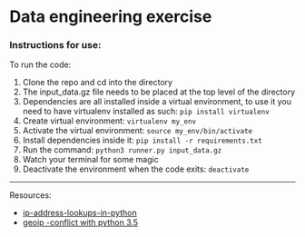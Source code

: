 # Data engineering exercise

### Instructions for use:

To run the code:

1. Clone the repo and cd into the directory
2. The input_data.gz file needs to be placed at the top level of the directory
3. Dependencies are all installed inside a virtual environment, to use it you
   need to have virtualenv installed as such: `pip install virtualenv`
4. Create virtual environment: `virtualenv my_env`
5. Activate the virtual environment: `source my_env/bin/activate`
6. Install dependencies inside it: `pip install -r requirements.txt`
7. Run the command: `python3 runner.py input_data.gz`
8. Watch your terminal for some magic
9. Deactivate the environment when the code exits: `deactivate`

---

Resources:

* [ip-address-lookups-in-python](http://tech.marksblogg.com/ip-address-lookups-in-python.html)
* [geoip -conflict with python 3.5](https://github.com/mirumee/saleor/issues/458)
